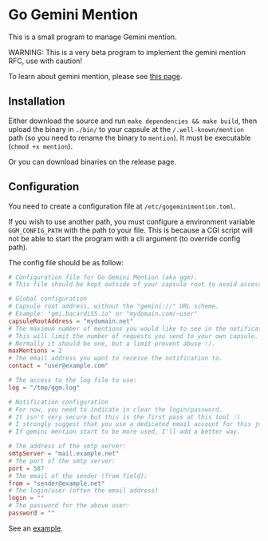 # Go Gemini Mention

This is a small program to manage Gemini mention.

WARNING: This is a very beta program to implement the gemini mention RFC, use with caution!

To learn about gemini mention, please see [this page](https://codeberg.org/bacardi55/gemini-mentions-rfc).

## Installation

Either download the source and run `make dependencies && make build`, then upload the binary in `./bin/` to your capsule at the `/.well-known/mention` path (so you need to rename the binary to `mention`).
It must be executable (`chmod +x mention`).

Or you can download binaries on the release page.

## Configuration

You need to create a configuration file at `/etc/gogeminimention.toml`.

If you wish to use another path, you must configure a environment variable `GGM_CONFIG_PATH` with the path to your file. This is because a CGI script will not be able to start the program with a cli argument (to override config path).

The config file should be as follow:

```toml
# Configuration file for Go Gemini Mention (aka ggm).
# This file should be kept outside of your capsule root to avoid access to it!

# Global configuration
# Capsule root address, without the "gemini://" URL scheme.
# Example: "gmi.bacardi55.io" or "mydomain.com/~user"
capsuleRootAddress = "mydomain.net"
# The maximum number of mentions you would like to see in the notification.
# This will limit the number of requests you send to your own capsule.
# Normally it should be one, but a limit prevent abuse :).
maxMentions = 2
# The email address you want to receive the notification to.
contact = "user@example.com"

# The access to the log file to use:
log = "/tmp/ggm.log"

# Notification configuration
# For now, you need to indicate in clear the login/password.
# It isn't very secure but this is the first pass at this tool :)
# I strongly suggest that you use a dedicated email account for this just in case.
# If gemini mention start to be more used, I'll add a better way.

# The address of the smtp server:
smtpServer = "mail.example.net"
# The port of the smtp server:
port = 587
# The email of the sender (from field):
from = "sender@example.net"
# The login/user (often the email address)
login = ""
# The password for the above user:
password = ""
```

See an [example](/ggm.toml.example).
